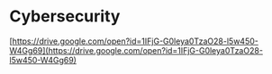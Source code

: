 # Cybersecurity

[https://drive.google.com/open?id=1IFjG-G0leya0TzaO28-l5w450-W4Gg69](https://drive.google.com/open?id=1IFjG-G0leya0TzaO28-l5w450-W4Gg69)

